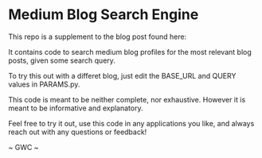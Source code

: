 # Medium Blog Search Engine

This repo is a supplement to the blog post found here: 


It contains code to search medium blog profiles for the most relevant blog posts, given some search query. 

To try this out with a differet blog, just edit the BASE_URL and QUERY values in PARAMS.py. 

This code is meant to be neither complete, nor exhaustive. However it is meant to be informative and explanatory. 

Feel free to try it out, use this code in any applications you like, and always reach out with any questions or feedback! 

~ GWC ~ 